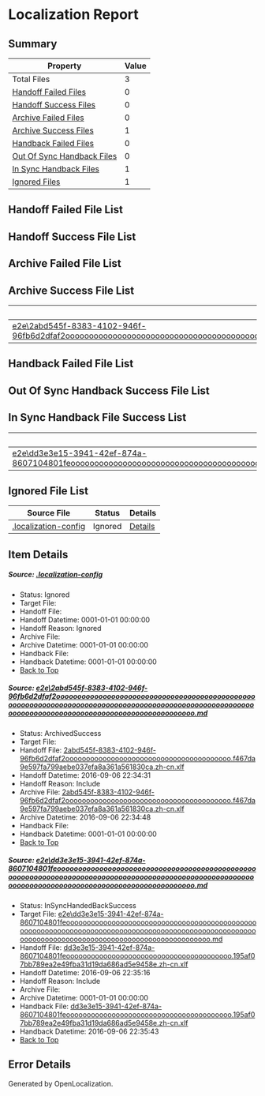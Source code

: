 # <a name='report-top'></a> Localization Report

## Summary
 Property | Value 
 -------- | ----- 
 Total Files | 3
[ Handoff Failed Files ](#handoff-failed-list)| 0
[ Handoff Success Files ](#handoff-success-list)| 0
[ Archive Failed Files ](#archive-failed-list)| 0
[ Archive Success Files ](#archive-success-list)| 1
[ Handback Failed Files ](#handback-failed-list)| 0
[ Out Of Sync Handback Files ](#outofsync-handback-success-list)| 0
[ In Sync Handback Files ](#insync-handback-success-list)| 1
[ Ignored Files ](#ignored-list)| 1

## <a name='handoff-failed-list'></a> Handoff Failed File List

## <a name='handoff-success-list'></a> Handoff Success File List

## <a name='archive-failed-list'></a> Archive Failed File List

## <a name='archive-success-list'></a> Archive Success File List
 Source File | Status | Details 
 ----------- | ------ | ------- 
 [e2e\2abd545f-8383-4102-946f-96fb6d2dfaf2ooooooooooooooooooooooooooooooooooooooooooooooooooooooooooooooooooooooooooooooooooooooooooooooooooooooooooooooooooooooooooooooooooooooooooooooooooooo.md](https://github.com/OpenLocalizationTestOrg/ol-test0/blob/a3fc7b827b893479cd08a1347adfdc94b98e9905/e2e/2abd545f-8383-4102-946f-96fb6d2dfaf2ooooooooooooooooooooooooooooooooooooooooooooooooooooooooooooooooooooooooooooooooooooooooooooooooooooooooooooooooooooooooooooooooooooooooooooooooooooo.md) | ArchivedSuccess | [Details](#112486630b5f113b68e5e145a50f4cca6fe3949c1)

## <a name='handback-failed-list'></a> Handback Failed File List

## <a name='outofsync-handback-success-list'></a> Out Of Sync Handback Success File List

## <a name='insync-handback-success-list'></a> In Sync Handback File Success List
 Source File | Status | Details 
 ----------- | ------ | ------- 
 [e2e\dd3e3e15-3941-42ef-874a-8607104801feooooooooooooooooooooooooooooooooooooooooooooooooooooooooooooooooooooooooooooooooooooooooooooooooooooooooooooooooooooooooooooooooooooooooooooooooooooo.md](https://github.com/OpenLocalizationTestOrg/ol-test0/blob/bb6e28500f6f6d5f847048129644b69c32d6b2c9/e2e/dd3e3e15-3941-42ef-874a-8607104801feooooooooooooooooooooooooooooooooooooooooooooooooooooooooooooooooooooooooooooooooooooooooooooooooooooooooooooooooooooooooooooooooooooooooooooooooooooo.md) | InSyncHandedBackSuccess | [Details](#34ecdef57fafafae099f1a05d39a52182d7156702)

## <a name='ignored-list'></a> Ignored File List
 Source File | Status | Details 
 ----------- | ------ | ------- 
 [.localization-config](https://github.com/OpenLocalizationTestOrg/ol-test0/blob/bb6e28500f6f6d5f847048129644b69c32d6b2c9/.localization-config) | Ignored | [Details](#3d4f252ac210baf56311d7e97dcc2db10974dbd20)

## Item Details
##### <a name='3d4f252ac210baf56311d7e97dcc2db10974dbd20'></a> Source: [.localization-config](https://github.com/OpenLocalizationTestOrg/ol-test0/blob/bb6e28500f6f6d5f847048129644b69c32d6b2c9/.localization-config)
* Status: Ignored
* Target File: 
* Handoff File: 
* Handoff Datetime: 0001-01-01 00:00:00
* Handoff Reason: Ignored
* Archive File: 
* Archive Datetime: 0001-01-01 00:00:00
* Handback File: 
* Handback Datetime: 0001-01-01 00:00:00
* [Back to Top](#report-top)

##### <a name='112486630b5f113b68e5e145a50f4cca6fe3949c1'></a> Source: [e2e\2abd545f-8383-4102-946f-96fb6d2dfaf2ooooooooooooooooooooooooooooooooooooooooooooooooooooooooooooooooooooooooooooooooooooooooooooooooooooooooooooooooooooooooooooooooooooooooooooooooooooo.md](https://github.com/OpenLocalizationTestOrg/ol-test0/blob/a3fc7b827b893479cd08a1347adfdc94b98e9905/e2e/2abd545f-8383-4102-946f-96fb6d2dfaf2ooooooooooooooooooooooooooooooooooooooooooooooooooooooooooooooooooooooooooooooooooooooooooooooooooooooooooooooooooooooooooooooooooooooooooooooooooooo.md)
* Status: ArchivedSuccess
* Target File: 
* Handoff File: [2abd545f-8383-4102-946f-96fb6d2dfaf2oooooooooooooooooooooooooooooooooooooooo.f467da9e597fa799aebe037efa8a361a561830ca.zh-cn.xlf](https://github.com/OpenLocalizationTestOrg/ol-test0-handoff/blob/e156d5d18c616ea6dc7e63e40886c6450665ccf8/ol-handoff/OpenLocalizationTestOrg/ol-test0-zhcn/ci/ht/2abd545f-8383-4102-946f-96fb6d2dfaf2oooooooooooooooooooooooooooooooooooooooo.f467da9e597fa799aebe037efa8a361a561830ca.zh-cn.xlf)
* Handoff Datetime: 2016-09-06 22:34:31
* Handoff Reason: Include
* Archive File: [2abd545f-8383-4102-946f-96fb6d2dfaf2oooooooooooooooooooooooooooooooooooooooo.f467da9e597fa799aebe037efa8a361a561830ca.zh-cn.xlf](https://github.com/OpenLocalizationTestOrg/ol-test0-handoff/blob/1b833232cbf82ef7dd6bf4c440551b4a0aef6261/ol-archive/OpenLocalizationTestOrg/ol-test0-zhcn/ci/ht/2abd545f-8383-4102-946f-96fb6d2dfaf2oooooooooooooooooooooooooooooooooooooooo.f467da9e597fa799aebe037efa8a361a561830ca.zh-cn.xlf)
* Archive Datetime: 2016-09-06 22:34:48
* Handback File: 
* Handback Datetime: 0001-01-01 00:00:00
* [Back to Top](#report-top)

##### <a name='34ecdef57fafafae099f1a05d39a52182d7156702'></a> Source: [e2e\dd3e3e15-3941-42ef-874a-8607104801feooooooooooooooooooooooooooooooooooooooooooooooooooooooooooooooooooooooooooooooooooooooooooooooooooooooooooooooooooooooooooooooooooooooooooooooooooooo.md](https://github.com/OpenLocalizationTestOrg/ol-test0/blob/bb6e28500f6f6d5f847048129644b69c32d6b2c9/e2e/dd3e3e15-3941-42ef-874a-8607104801feooooooooooooooooooooooooooooooooooooooooooooooooooooooooooooooooooooooooooooooooooooooooooooooooooooooooooooooooooooooooooooooooooooooooooooooooooooo.md)
* Status: InSyncHandedBackSuccess
* Target File: [e2e\dd3e3e15-3941-42ef-874a-8607104801feooooooooooooooooooooooooooooooooooooooooooooooooooooooooooooooooooooooooooooooooooooooooooooooooooooooooooooooooooooooooooooooooooooooooooooooooooooo.md](https://github.com/OpenLocalizationTestOrg/ol-test0-zhcn/blob/a0c2deee58c9567fd6e8b5d576f2a3bbeb9c864c/e2e/dd3e3e15-3941-42ef-874a-8607104801feooooooooooooooooooooooooooooooooooooooooooooooooooooooooooooooooooooooooooooooooooooooooooooooooooooooooooooooooooooooooooooooooooooooooooooooooooooo.md)
* Handoff File: [dd3e3e15-3941-42ef-874a-8607104801feoooooooooooooooooooooooooooooooooooooooo.195af07bb789ea2e49fba31d19da686ad5e9458e.zh-cn.xlf](https://github.com/OpenLocalizationTestOrg/ol-test0-handoff/blob/281a9b5f66f34c30fe1e00894182acb3139617b2/ol-handoff/OpenLocalizationTestOrg/ol-test0-zhcn/ci/ht/dd3e3e15-3941-42ef-874a-8607104801feoooooooooooooooooooooooooooooooooooooooo.195af07bb789ea2e49fba31d19da686ad5e9458e.zh-cn.xlf)
* Handoff Datetime: 2016-09-06 22:35:16
* Handoff Reason: Include
* Archive File: 
* Archive Datetime: 0001-01-01 00:00:00
* Handback File: [dd3e3e15-3941-42ef-874a-8607104801feoooooooooooooooooooooooooooooooooooooooo.195af07bb789ea2e49fba31d19da686ad5e9458e.zh-cn.xlf](https://github.com/OpenLocalizationTestOrg/ol-test0-handback/blob/ddf5015371e834b82cd12e3ccd907d76f3aae1da/ol-handback/OpenLocalizationTestOrg/ol-test0-zhcn/ci/ht/dd3e3e15-3941-42ef-874a-8607104801feoooooooooooooooooooooooooooooooooooooooo.195af07bb789ea2e49fba31d19da686ad5e9458e.zh-cn.xlf)
* Handback Datetime: 2016-09-06 22:35:43
* [Back to Top](#report-top)


## Error Details

Generated by OpenLocalization.
